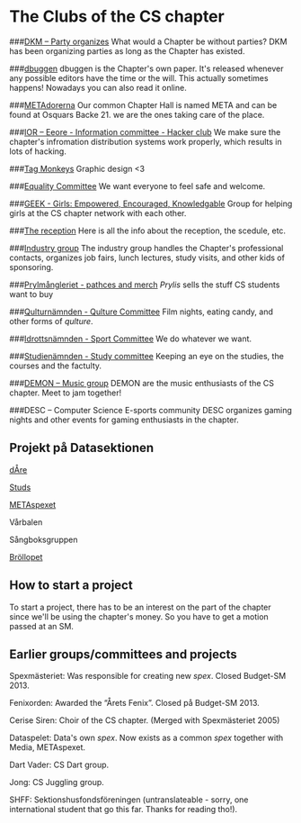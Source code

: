 # The Clubs of the CS chapter

###[DKM – Party organizes](/en/clubs/dkm)
What would a Chapter be without parties? DKM has been organizing parties as long as the Chapter has existed.

###[dbuggen](http://dbu.gg)
dbuggen is the Chapter's own paper. It's released whenever any possible editors have the time or the will. This actually sometimes happens! Nowadays you can also read it online.

###[METAdorerna](/en/clubs/metadorerna)
Our common Chapter Hall is named META and can be found at Osquars Backe 21. we are the ones taking care of the place.

###[IOR – Eeore - Information committee - Hacker club](/en/clubs/informationsorganet)
We make sure the chapter's infromation distribution systems work properly, which results in lots of hacking.


###[Tag Monkeys](/en/clubs/tag-monkeys)
Graphic design <3

###[Equality Committee](/en/clubs/jamlikhetsnamnden)
We want everyone to feel safe and welcome.

###[GEEK - Girls: Empowered, Encouraged, Knowledgable](/en/clubs/geek)
Group for helping girls at the CS chapter network with each other.

###[The reception](/en/clubs/mottagningen)
Here is all the info about the reception, the scedule, etc.

###[Industry group](/en/clubs/naringslivsgruppen)
The industry group handles the Chapter's professional contacts, organizes job fairs, lunch lectures, study visits, and other kids of sponsoring.

###[Prylmångleriet - pathces and merch](/en/clubs/prylmangleriet)
_Prylis_ sells the stuff CS students want to buy

###[Qulturnämnden - Qulture Committee](/en/clubs/qulturnamnden)
Film nights, eating candy, and other forms of _qulture_.

###[Idrottsnämnden - Sport Committee](/en/clubs/idrottsnamnden)
We do whatever we want.

###[Studienämnden - Study committee](/en/clubs/studienamnden)
Keeping an eye on the studies, the courses and the factulty.

###[DEMON – Music group](/en/clubs/demon)
DEMON are the music enthusiasts of the CS chapter. Meet to jam together!

###DESC – Computer Science E-sports community
DESC organizes gaming nights and other events for gaming enthusiasts in the chapter.

## Projekt på Datasektionen

[dÅre](http://dåre.se)

[Studs](https://studieresan.se)

[METAspexet](http://metaspexet.se)

Vårbalen

Sångboksgruppen

[Bröllopet](https://www.facebook.com/brollopet2017)

## How to start a project
To start a project, there has to be an interest on the part of the chapter since we'll be using the chapter's money.
So you have to get a motion passed at an SM.

## Earlier groups/committees and projects

Spexmästeriet: Was responsible for creating new _spex_. Closed Budget-SM 2013.

Fenixorden: Awarded the “Årets Fenix”. Closed på Budget-SM 2013.

Cerise Siren: Choir of the CS chapter. (Merged with Spexmästeriet 2005)

Dataspelet: Data's own _spex_. Now exists as a common _spex_ together with Media, METAspexet.

Dart Vader: CS Dart group.

Jong: CS Juggling group.

SHFF: Sektionshusfondsföreningen (untranslateable - sorry, one international student that go this far. Thanks for reading tho!).
